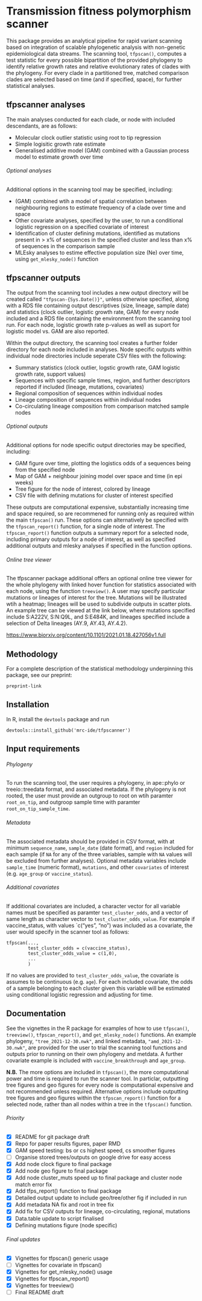 
<!-- README.md is generated from README.Rmd. Please edit that file -->

# Transmission fitness polymorphism scanner

This package provides an analytical pipeline for rapid variant scanning
based on integration of scalable phylogenetic analysis with non-genetic
epidemiological data streams. The scanning tool, `tfpscan()`, computes a
test statistic for every possible bipartition of the provided phylogeny
to identify relative growth rates and relative evolutionary rates of
clades with the phylogeny. For every clade in a partitioned tree,
matched comparison clades are selected based on time (and if specified,
space), for further statistical analyses.

## tfpscanner analyses

The main analyses conducted for each clade, or node with included
descendants, are as follows:

  - Molecular clock outlier statistic using root to tip regression
  - Simple logisitic growth rate estimate
  - Generalised additive model (GAM) combined with a Gaussian process
    model to estimate growth over time

###### Optional analyses

Additional options in the scanning tool may be specified, including:

  - (GAM) combined wtih a model of spatial correlation between
    neighbouring regions to estimate frequency of a clade over time and
    space
  - Other covariate analyses, specified by the user, to run a
    conditional logistic regression on a specified covariate of interest
  - Identification of cluster defining mutations, identified as
    mutations present in \> x% of sequences in the specified cluster and
    less than x% of sequences in the comparison sample
  - MLEsky analyses to estime effective population size (Ne) over time,
    using `get_mlesky_node()` function

## tfpscanner outputs

The output from the scanning tool includes a new output directory will
be created called `"tfpscan-{Sys.Date()}"`, unless otherwise specified,
along with a RDS file containing output descriptives (size, lineage,
sample date) and statistics (clock outlier, logistic growth rate, GAM)
for every node included and a RDS file containing the environment from
the scanning tool run. For each node, logistic growth rate p-values as
well as suport for logistic model vs. GAM are also reported.

Within the output directory, the scanning tool creates a further folder
directory for each node included in analyses. Node specific outputs
within individual node directories include seperate CSV files with the
following:

  - Summary statistics (clock outlier, logstic growth rate, GAM logistic
    growth rate, support values)
  - Sequences with specific sample times, region, and further
    descriptors reported if included (lineage, mutations, covariates)
  - Regional composition of sequences within individual nodes
  - Lineage composition of sequences within individual nodes
  - Co-circulating lineage composition from comparison matched sample
    nodes

###### Optional outputs

Additional options for node specific output directories may be
specified, including:

  - GAM figure over time, plotting the logistics odds of a sequences
    being from the specified node
  - Map of GAM + neighbour joining model over space and time (in epi
    weeks)
  - Tree figure for the node of interest, colored by lineage
  - CSV file with defining mutations for cluster of interest specified

These outputs are computational expensive, substantially increasing time
and space required, so are recommened for running only as required
within the main `tfpscan()` run. These options can alternatively be
specified with the `tfpscan_report()` function, for a single node of
interest. The `tfpscan_report()` function outputs a summary report for a
selected node, including primary outputs for a node of interest, as well
as specified additional outputs and mlesky analyses if specified in the
function options.

###### Online tree viewer

The tfpscanner package additional offers an optional online tree viewer
for the whole phylogeny with linked hover function for statistics
associated with each node, using the function `treeview()`. A user may
specify particular mutations or lineages of interest for the tree.
Mutations will be illustrated wtih a heatmap; lineages will be used to
subdivide outputs in scatter plots. An example tree can be viewed at the
link below, where mutations specified include S:A222V, S:N:Q9L, and
S:E484K, and lineages specified include a selection of Delta lineages
(AY.9, AY.43, AY.4.2).

<https://www.biorxiv.org/content/10.1101/2021.01.18.427056v1.full>

## Methodology

For a complete description of the statistical methodology underpinning
this package, see our preprint:

`preprint-link`

## Installation

In R, install the `devtools` package and run

    devtools::install_github('mrc-ide/tfpscanner')

## Input requirements

###### Phylogeny

To run the scanning tool, the user requires a phylogeny, in ape::phylo
or treeio::treedata format, and associated metadata. If the phylogeny is
not rooted, the user must provide an outgroup to root on wtih paramter
`root_on_tip`, and outgroop sample time with paramter
`root_on_tip_sample_time`.

###### Metadata

The associated metadata should be provided in CSV format, with at
minimum `sequence_name`, `sample_date` (date format), and `region`
included for each sample (if `NA` for any of the three variables, sample
with `NA` values will be excluded from further analyses). Optional
metadata variables include `sample_time` (numeric format), `mutations`,
and other `covariates` of interest (e.g. `age_group` or
`vaccine_status`).

###### Additional covariates

If additional covariates are included, a character vector for all
variable names must be specified as paramter `test_cluster_odds`, and a
vector of same length as character vector to `test_cluster_odds_value`.
For example if vaccine\_status, with values \`c(“yes”, “no”) was
included as a covariate, the user would specify in the scanner tool as
follows:

    tfpscan(..., 
            test_cluster_odds = c(vaccine_status),
            test_cluster_odds_value = c(1,0),
            ...
            )

If no values are provided to `test_cluster_odds_value`, the covariate is
assumes to be continuous (e.g. `age`). For each included covariate, the
odds of a sample belonging to each cluster given this variable will be
estimated using conditional logistic regression and adjusting for time.

## Documentation

See the vignettes in the R package for examples of how to use
`tfpscan()`, `treeview()`, `tfpscan_report()`, and `get_mlesky_node()`
functions. An example phylogeny, `"tree_2021-12-30.nwk"`, and linked
metadata, `"amd_2021-12-30.nwk"`, are provided for the user to trial the
scanning tool functions and outputs prior to running on their own
phylogeny and metdata. A further covariate example is included with
`vaccine_breakthrough` and `age_group`.

**N.B.** The more options are included in `tfpscan()`, the more
computational power and time is required to run the scanner tool. In
particlar, outputting tree figures and geo figures for every node is
computational expensive and not recommended unless required. Alternative
options include outputting tree figures and geo figures within the
`tfpscan_report()` function for a selected node, rather than all nodes
within a tree in the `tfpscan()` function.

###### Priority

  - [x] README for git package draft
  - [x] Repo for paper results figures, paper RMD
  - [x] GAM speed testing: bs or cs highest speed, cs smoother figures
  - [ ] Organise stored trees/outputs on google drive for easy access
  - [x] Add node clock figure to final package  
  - [x] Add node geo figure to final package  
  - [x] Add node cluster\_muts speed up to final package and cluster
    node match error fix
  - [x] Add tfps\_report() function to final package
  - [x] Detailed output update to include geo/tree/other fig if included
    in run
  - [x] Add metadata NA fix and root in tree fix
  - [x] Add fix for CSV outputs for lineage, co-circulating, regional,
    mutations
  - [x] Data.table update to script finalised
  - [x] Defining mutations figure (node specific)

###### Final updates

  - [x] Vignettes for tfpscan() generic usage
  - [ ] Vignettes for covariate in tfpscan()
  - [x] Vignettes for get\_mlesky\_node() usage
  - [x] Vignettes for tfpscan\_report()  
  - [x] Vignettes for treeview()  
  - [ ] Final README draft

